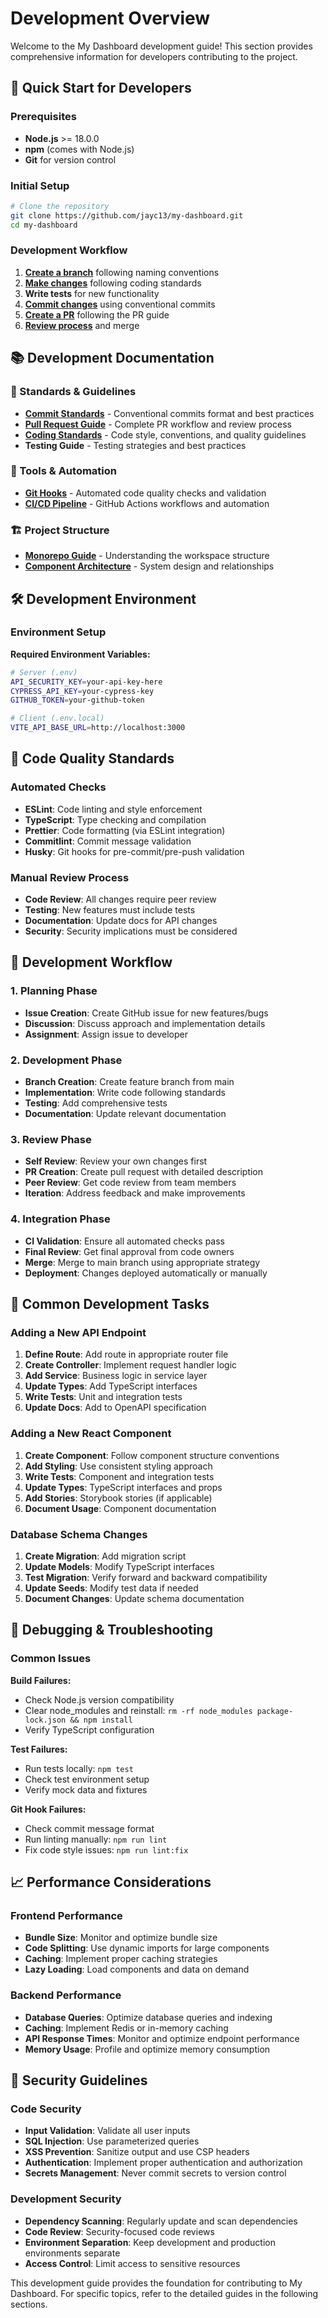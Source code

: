 # Development Overview

Welcome to the My Dashboard development guide! This section provides comprehensive information for developers contributing to the project.

## 🚀 Quick Start for Developers

### Prerequisites
- **Node.js** >= 18.0.0
- **npm** (comes with Node.js)
- **Git** for version control

### Initial Setup
```bash
# Clone the repository
git clone https://github.com/jayc13/my-dashboard.git
cd my-dashboard
```

### Development Workflow
1. **[Create a branch](./commit-standards.md)** following naming conventions
2. **[Make changes](./standards.md)** following coding standards
3. **Write tests** for new functionality
4. **[Commit changes](./commit-standards.md)** using conventional commits
5. **[Create a PR](./pull-requests.md)** following the PR guide
6. **[Review process](./pull-requests.md)** and merge

## 📚 Development Documentation

### 🎯 Standards & Guidelines
- **[Commit Standards](./commit-standards.md)** - Conventional commits format and best practices
- **[Pull Request Guide](./pull-requests.md)** - Complete PR workflow and review process
- **[Coding Standards](./standards.md)** - Code style, conventions, and quality guidelines
- **Testing Guide** - Testing strategies and best practices

### 🔧 Tools & Automation
- **[Git Hooks](./git-hooks.md)** - Automated code quality checks and validation
- **[CI/CD Pipeline](./ci-cd.md)** - GitHub Actions workflows and automation

### 🏗️ Project Structure
- **[Monorepo Guide](./monorepo.md)** - Understanding the workspace structure
- **[Component Architecture](../architecture/overview.md)** - System design and relationships

## 🛠️ Development Environment

### Environment Setup

**Required Environment Variables:**
```bash
# Server (.env)
API_SECURITY_KEY=your-api-key-here
CYPRESS_API_KEY=your-cypress-key
GITHUB_TOKEN=your-github-token

# Client (.env.local)
VITE_API_BASE_URL=http://localhost:3000
```

## 🎯 Code Quality Standards

### Automated Checks
- **ESLint**: Code linting and style enforcement
- **TypeScript**: Type checking and compilation
- **Prettier**: Code formatting (via ESLint integration)
- **Commitlint**: Commit message validation
- **Husky**: Git hooks for pre-commit/pre-push validation

### Manual Review Process
- **Code Review**: All changes require peer review
- **Testing**: New features must include tests
- **Documentation**: Update docs for API changes
- **Security**: Security implications must be considered

## 🔄 Development Workflow

### 1. Planning Phase
- **Issue Creation**: Create GitHub issue for new features/bugs
- **Discussion**: Discuss approach and implementation details
- **Assignment**: Assign issue to developer

### 2. Development Phase
- **Branch Creation**: Create feature branch from main
- **Implementation**: Write code following standards
- **Testing**: Add comprehensive tests
- **Documentation**: Update relevant documentation

### 3. Review Phase
- **Self Review**: Review your own changes first
- **PR Creation**: Create pull request with detailed description
- **Peer Review**: Get code review from team members
- **Iteration**: Address feedback and make improvements

### 4. Integration Phase
- **CI Validation**: Ensure all automated checks pass
- **Final Review**: Get final approval from code owners
- **Merge**: Merge to main branch using appropriate strategy
- **Deployment**: Changes deployed automatically or manually

## 🚨 Common Development Tasks

### Adding a New API Endpoint
1. **Define Route**: Add route in appropriate router file
2. **Create Controller**: Implement request handler logic
3. **Add Service**: Business logic in service layer
4. **Update Types**: Add TypeScript interfaces
5. **Write Tests**: Unit and integration tests
6. **Update Docs**: Add to OpenAPI specification

### Adding a New React Component
1. **Create Component**: Follow component structure conventions
2. **Add Styling**: Use consistent styling approach
3. **Write Tests**: Component and integration tests
4. **Update Types**: TypeScript interfaces and props
5. **Add Stories**: Storybook stories (if applicable)
6. **Document Usage**: Component documentation

### Database Schema Changes
1. **Create Migration**: Add migration script
2. **Update Models**: Modify TypeScript interfaces
3. **Test Migration**: Verify forward and backward compatibility
4. **Update Seeds**: Modify test data if needed
5. **Document Changes**: Update schema documentation

## 🐛 Debugging & Troubleshooting

### Common Issues

**Build Failures:**
- Check Node.js version compatibility
- Clear node_modules and reinstall: `rm -rf node_modules package-lock.json && npm install`
- Verify TypeScript configuration

**Test Failures:**
- Run tests locally: `npm test`
- Check test environment setup
- Verify mock data and fixtures

**Git Hook Failures:**
- Check commit message format
- Run linting manually: `npm run lint`
- Fix code style issues: `npm run lint:fix`

## 📈 Performance Considerations

### Frontend Performance
- **Bundle Size**: Monitor and optimize bundle size
- **Code Splitting**: Use dynamic imports for large components
- **Caching**: Implement proper caching strategies
- **Lazy Loading**: Load components and data on demand

### Backend Performance
- **Database Queries**: Optimize database queries and indexing
- **Caching**: Implement Redis or in-memory caching
- **API Response Times**: Monitor and optimize endpoint performance
- **Memory Usage**: Profile and optimize memory consumption

## 🔐 Security Guidelines

### Code Security
- **Input Validation**: Validate all user inputs
- **SQL Injection**: Use parameterized queries
- **XSS Prevention**: Sanitize output and use CSP headers
- **Authentication**: Implement proper authentication and authorization
- **Secrets Management**: Never commit secrets to version control

### Development Security
- **Dependency Scanning**: Regularly update and scan dependencies
- **Code Review**: Security-focused code reviews
- **Environment Separation**: Keep development and production environments separate
- **Access Control**: Limit access to sensitive resources

This development guide provides the foundation for contributing to My Dashboard. For specific topics, refer to the detailed guides in the following sections.
